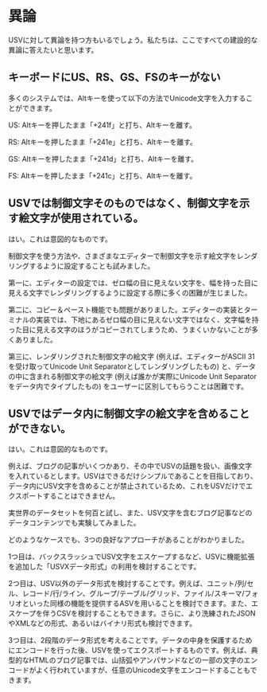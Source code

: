 # 異論

USVに対して異論を持つ方もいるでしょう。私たちは、ここですべての建設的な異論に答えたいと思います。


## キーボードにUS、RS、GS、FSのキーがない

多くのシステムでは、Altキーを使って以下の方法でUnicode文字を入力することができます。

US: Altキーを押したまま「+241f」と打ち、Altキーを離す。

RS: Altキーを押したまま「+241e」と打ち、Altキーを離す。

GS: Altキーを押したまま「+241d」と打ち、Altキーを離す。

FS: Altキーを押したまま「+241c」と打ち、Altキーを離す。


## USVでは制御文字そのものではなく、制御文字を示す絵文字が使用されている。

はい。これは意図的なものです。

制御文字を使う方法や、さまざまなエディターで制御文字を示す絵文字をレンダリングするように設定することも試みました。

第一に、エディターの設定では、ゼロ幅の目に見えない文字を、幅を持った目に見える文字でレンダリングするように設定する際に多くの困難が生じました。

第二に、コピー＆ペースト機能でも問題がありました。エディターの実装とターミナルの実装では、下地にあるゼロ幅の目に見えない文字ではなく、文字幅を持った目に見える文字のほうがコピーされてしまうため、うまくいかないことが多くありました。

第三に、レンダリングされた制御文字の絵文字 (例えば、エディターがASCII 31を受け取ってUnicode Unit Separatorとしてレンダリングしたもの) と、データの中に含まれる制御文字の絵文字 (例えば誰かが実際にUnicode Unit Separatorをデータ内でタイプしたもの) をユーザーに区別してもらうことは困難です。


## USVではデータ内に制御文字の絵文字を含めることができない。

はい。これは意図的なものです。

例えば、ブログの記事がいくつかあり、その中でUSVの話題を扱い、画像文字を入れているとします。USVはできるだけシンプルであることを目指しており、データ内にUSV文字を含めることが禁止されているため、これをUSVだけでエクスポートすることはできません。

実世界のデータセットを何百と試し、また、USV文字を含むブログ記事などのデータコンテンツでも実験してみました。

どのようなケースでも、3つの良好なアプローチがあることがわかりました。

1つ目は、バックスラッシュでUSV文字をエスケープするなど、USVに機能拡張を追加した「USVXデータ形式」の利用を検討することです。

2つ目は、USV以外のデータ形式を検討することです。例えば、ユニット/列/セル、レコード/行/ライン、グループ/テーブル/グリッド、ファイル/スキーマ/フォリオといった同様の機能を提供するASVを用いることを検討できます。また、エスケープを伴うCSVを検討することもできます。さらに、より洗練されたJSONやXMLなどの形式、あるいはバイナリ形式も検討できます。

3つ目は、2段階のデータ形式を考えることです。データの中身を保護するためにエンコードを行った後、USVを使ってエクスポートするものです。例えば、典型的なHTMLのブログ記事では、山括弧やアンパサンドなどの一部の文字のエンコードがよく行われていますが、任意のUnicode文字をエンコードすることもできます。

